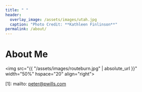 ```yaml
---
title: " "
header:
  overlay_image: /assets/images/utah.jpg
  caption: "Photo Credit: **Kathleen Finlinson**"
permalink: /about/
---
```


# About Me

<img src="{{ "/assets/images/routeburn.jpg" | absolute_url }}"
width="50%" hspace="20" align="right">



[1]: mailto: peter@pwills.com

[2]: /assets/docs/thesis.pdf

[3]: https://www.zendust.org/monastery

[4]: /assets/docs/resume.pdf

[5]: https://www.abnormalsecurity.com

[6]: https://www.stitchfix.com

[7]: https://multithreaded.stitchfix.com/algorithms/
